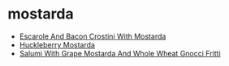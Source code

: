 # mostarda

 * [Escarole And Bacon Crostini With Mostarda](index/e/escarole-and-bacon-crostini-with-mostarda-234119.json)
 * [Huckleberry Mostarda](index/h/huckleberry-mostarda-240248.json)
 * [Salumi With Grape Mostarda And Whole Wheat Gnocci Fritti](index/s/salumi-with-grape-mostarda-and-whole-wheat-gnocci-fritti-243440.json)
